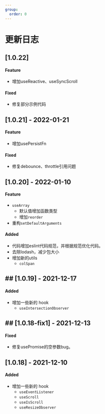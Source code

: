 ```yaml
---
group:
  order: 0
---
```


# 更新日志

## [1.0.22] 

#### Feature

- 增加useReactive、useSyncScroll

#### Fixed

- 修复部分示例代码

## [1.0.21] - 2022-01-21

#### Feature

- 增加usePersistFn

#### Fixed

- 修复debounce、throttle引用问题

## [1.0.20] - 2022-01-10

#### Feature

- `useArray`
  - 默认值增加函数类型
  - 增加`reorder`
- 重构`setDefaultArguments`

#### Added

- 代码增加eslint代码规范，并根据规范优化代码。
- 去除lodash，减少包大小
- 增加新的utils
  - `colSpan`

## ## [1.0.19] - 2021-12-17

#### Added

- 增加一些新的 hook
  - `useIntersectionObserver`

## ## [1.0.18-fix1] - 2021-12-13

#### Fixed

- 修复usePromise的空参数bug。

## [1.0.18] - 2021-12-10

#### Added

- 增加一些新的 hook
  - `useEventListener`
  - `useScroll`
  - `useIsScroll`
  - `useResizeObserver`

